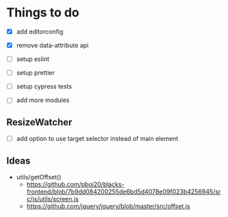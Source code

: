 # Things to do

- [x] add editorconfig
- [x] remove data-attribute api
- [ ] setup eslint
- [ ] setup prettier
- [ ] setup cypress tests
- [ ] add more modules


## ResizeWatcher

- [ ] add option to use target selector instead of main element


## Ideas

- utils/getOffset()
  - https://github.com/pboi20/blacks-frontend/blob/7b9dd084200255de6bd5d4078e09f023b4256945/src/js/utils/screen.js
  - https://github.com/jquery/jquery/blob/master/src/offset.js
